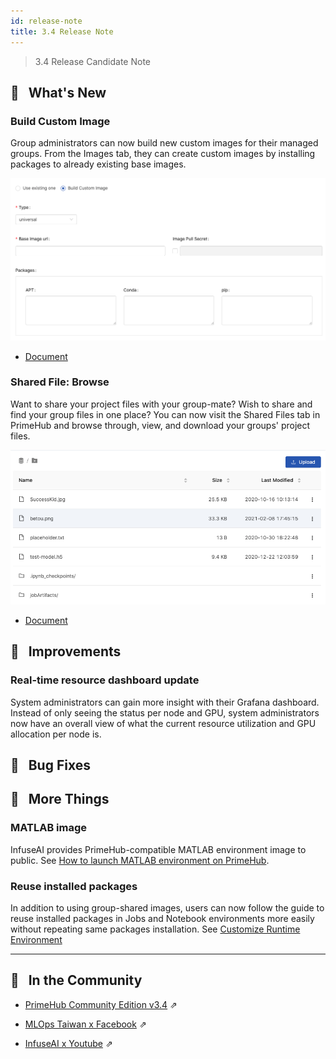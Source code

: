 ```yaml
---
id: release-note
title: 3.4 Release Note
---
```


> 3.4 Release Candidate Note

## 🌟 &NonBreakingSpace; What's New

### Build Custom Image

Group administrators can now build new custom images for their managed groups. From the Images tab, they can create custom images by installing packages to already existing base images.

![](assets/group-image-custom.png)

+ [Document](group-image)

### Shared File: Browse

Want to share your project files with your group-mate? Wish to share and find your group files in one place? You can now visit the Shared Files tab in PrimeHub and browse through, view, and download your groups' project files.

![](assets/shared-file-list.png)

+ [Document](shared-files)


## 🚀 &NonBreakingSpace; Improvements

### Real-time resource dashboard update

System administrators can gain more insight with their Grafana dashboard. Instead of only seeing the status per node and GPU, system administrators now have an overall view of what the current resource utilization and GPU allocation per node is.



## 🧰 &NonBreakingSpace; Bug Fixes

## 💫 &NonBreakingSpace; More Things

### MATLAB image

InfuseAI provides PrimeHub-compatible MATLAB environment image to public. See [How to launch MATLAB environment on PrimeHub](tasks/matlab-img).

### Reuse installed packages

In addition to using group-shared images, users can now follow the guide to reuse installed packages in Jobs and Notebook environments more easily without repeating same packages installation. See [Customize Runtime Environment](tasks/customize-job-runtime)

---

## 🎪 &NonBreakingSpace; In the Community

+ [PrimeHub Community Edition v3.4](https://github.com/InfuseAI/primehub/releases) &neArr;

+ [MLOps Taiwan x Facebook](https://www.facebook.com/groups/mlopstw/) &neArr;

+ [InfuseAI x Youtube](https://www.youtube.com/channel/UCbbRUfqKPWfZxZY62Pian-g) &neArr;
